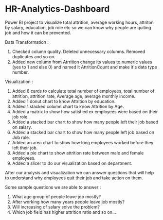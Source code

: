 # HR-Analytics-Dashboard
Power BI project to visualize total attrition, average working hours, attriton by salary, education, job role etc so we can know why people are quiting job and how it can be prevented.

Data Transformation :

1. Checked column quality. Deleted unnecessary columns. Removed duplicates and so on.
2. Added new column from Atrrition change its values to numeric values (yes to 1 and else 0) and 
named it AttritionCount and make it's data type number.

Visualization :

1. Added 6 cards to calculate total number of employees, total number of attrition, attrition rate, Average age,
average monthly income.
2. Added 1 donut chart to know Attrition by education.
3. Added 1 stacked column chart to know Attrition by Age.
4. Added a matrix to show how satistied ex employees were based on their job role.
5. Added a stacked bar chart to show how many people left their job based on salary.
6. Added a stacked bar chart to show how many people left job based on Job role.
7. Added an area chart to show how long employees worked before they left their job.
8. Added a pie chart to show attrition rate between male and female employees.
9. Added a slicer to do our visualization based on department.

After our analysis and visualization we can answer questions that will help to understand why employees quit their
job and take action on them.

Some sample questions we are able to answer :

1. What age group of people leave job mostly?
2. After working how many years people leave job mostly?
3. Will increasing of salary solve the problem?
4. Which job field has higher attrition ratio and so on...

